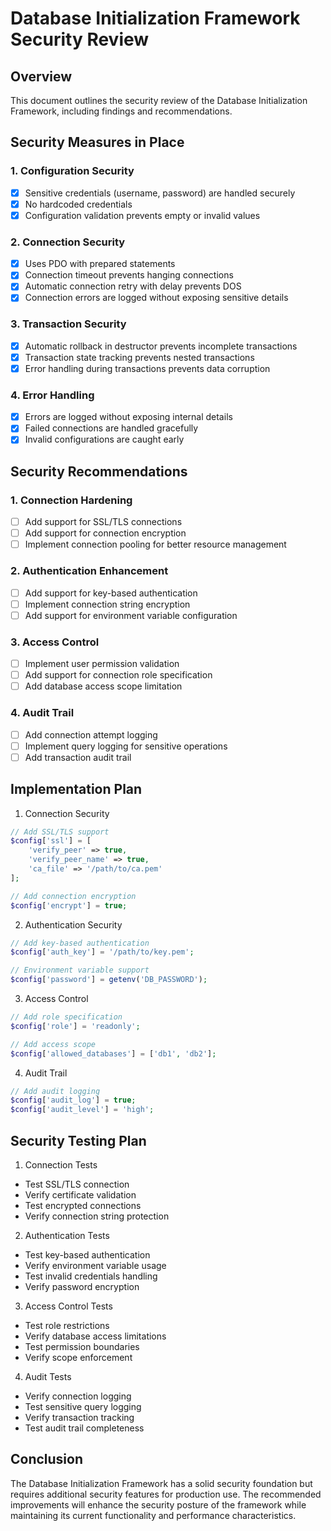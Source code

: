 # Database Initialization Framework Security Review

## Overview
This document outlines the security review of the Database Initialization Framework, including findings and recommendations.

## Security Measures in Place

### 1. Configuration Security
- [x] Sensitive credentials (username, password) are handled securely
- [x] No hardcoded credentials
- [x] Configuration validation prevents empty or invalid values

### 2. Connection Security
- [x] Uses PDO with prepared statements
- [x] Connection timeout prevents hanging connections
- [x] Automatic connection retry with delay prevents DOS
- [x] Connection errors are logged without exposing sensitive details

### 3. Transaction Security
- [x] Automatic rollback in destructor prevents incomplete transactions
- [x] Transaction state tracking prevents nested transactions
- [x] Error handling during transactions prevents data corruption

### 4. Error Handling
- [x] Errors are logged without exposing internal details
- [x] Failed connections are handled gracefully
- [x] Invalid configurations are caught early

## Security Recommendations

### 1. Connection Hardening
- [ ] Add support for SSL/TLS connections
- [ ] Add support for connection encryption
- [ ] Implement connection pooling for better resource management

### 2. Authentication Enhancement
- [ ] Add support for key-based authentication
- [ ] Implement connection string encryption
- [ ] Add support for environment variable configuration

### 3. Access Control
- [ ] Implement user permission validation
- [ ] Add support for connection role specification
- [ ] Add database access scope limitation

### 4. Audit Trail
- [ ] Add connection attempt logging
- [ ] Implement query logging for sensitive operations
- [ ] Add transaction audit trail

## Implementation Plan

1. Connection Security
```php
// Add SSL/TLS support
$config['ssl'] = [
    'verify_peer' => true,
    'verify_peer_name' => true,
    'ca_file' => '/path/to/ca.pem'
];

// Add connection encryption
$config['encrypt'] = true;
```

2. Authentication Security
```php
// Add key-based authentication
$config['auth_key'] = '/path/to/key.pem';

// Environment variable support
$config['password'] = getenv('DB_PASSWORD');
```

3. Access Control
```php
// Add role specification
$config['role'] = 'readonly';

// Add access scope
$config['allowed_databases'] = ['db1', 'db2'];
```

4. Audit Trail
```php
// Add audit logging
$config['audit_log'] = true;
$config['audit_level'] = 'high';
```

## Security Testing Plan

1. Connection Tests
- Test SSL/TLS connection
- Verify certificate validation
- Test encrypted connections
- Verify connection string protection

2. Authentication Tests
- Test key-based authentication
- Verify environment variable usage
- Test invalid credentials handling
- Verify password encryption

3. Access Control Tests
- Test role restrictions
- Verify database access limitations
- Test permission boundaries
- Verify scope enforcement

4. Audit Tests
- Verify connection logging
- Test sensitive query logging
- Verify transaction tracking
- Test audit trail completeness

## Conclusion

The Database Initialization Framework has a solid security foundation but requires additional security features for production use. The recommended improvements will enhance the security posture of the framework while maintaining its current functionality and performance characteristics. 